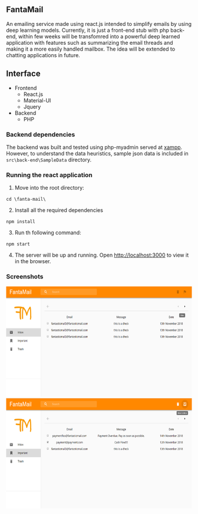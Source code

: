 ## FantaMail

An emailing service made using react.js intended to simplify emails by using deep learning models. Currently, it is just a front-end stub with php back-end, within few weeks will be transfomred into a powerful deep learned application with features such as summarizing the email threads and making it a more easily handled mailbox. The idea will be extended to chatting applications in future.

## Interface
* Frontend
  * React.js
  * Material-UI
  * Jquery
* Backend
  * PHP

### Backend dependencies
The backend was built and tested using php-myadmin served at [xampp](https://www.apachefriends.org/index.html).
However, to understand the data heuristics, sample json data is included in <code>src\back-end\SampleData</code> directory.

### Running the react application
1. Move into the root directory:
```console
cd \fanta-mail\
```
2. Install all the required dependencies
```console
npm install
```
3. Run th following command:
```console
npm start
```
4. The server will be up and running. Open [http://localhost:3000](http://localhost:3000) to view it in the browser.


### Screenshots
<img src="https://github.com/sheheryarnaveed/FantaMail/blob/master/src/screenshots/1.png" width="520" height="300">

<img src="https://github.com/sheheryarnaveed/FantaMail/blob/master/src/screenshots/2.png" width="520" height="300">
